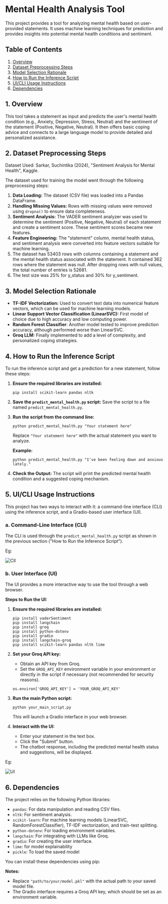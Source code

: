 # Mental Health Analysis Tool

This project provides a tool for analyzing mental health based on user-provided statements. It uses machine learning techniques for prediction and provides insights into potential mental health conditions and sentiment.

## Table of Contents

1.  [Overview](#overview)
2.  [Dataset Preprocessing Steps](#dataset-preprocessing-steps)
3.  [Model Selection Rationale](#model-selection-rationale)
4.  [How to Run the Inference Script](#how-to-run-the-inference-script)
5.  [UI/CLI Usage Instructions](#uicli-usage-instructions)
6.  [Dependencies](#dependencies)

## 1. Overview

This tool takes a statement as input and predicts the user's mental health condition (e.g., Anxiety, Depression, Stress, Neutral) and the sentiment of the statement (Positive, Negative, Neutral).  It then offers basic coping advice and connects to a large language model to provide detailed and personalized assistance.

## 2. Dataset Preprocessing Steps

Dataset Used: Sarkar, Suchintika (2024), "Sentiment Analysis for Mental Health", Kaggle.

The dataset used for training the model went through the following preprocessing steps:

1.  **Data Loading:** The dataset (CSV file) was loaded into a Pandas DataFrame.
2.  **Handling Missing Values:** Rows with missing values were removed using `dropna()` to ensure data completeness.
3.  **Sentiment Analysis:**  The VADER sentiment analyzer was used to determine the sentiment (Positive, Negative, Neutral) of each statement and create a sentiment score.  These sentiment scores became new features.
4.  **Feature Engineering:**  The "statement" column, mental health status, and sentiment analysis were converted into feature vectors suitable for machine learning.
5. The dataset has 53403 rows with columns containing a statement and the mental health status associated with the statement. It contained 362 rows where the statement was null. After dropping rows with null values, the total number of entries is 52681.
6. The test size was 25% for y_status and 30% for y_sentiment.


## 3. Model Selection Rationale

*   **TF-IDF Vectorization:** Used to convert text data into numerical feature vectors, which can be used for machine learning models.
*   **Linear Support Vector Classification (LinearSVC):** First model of choice due to high accuracy and low computing power.
*   **Random Forest Classifier**: Another model tested to improve prediction accuracy, although performed worse than LinearSVC.
*   **Groq LLM:** Finally implemented to add a level of complexity, and personalized coping strategies.

## 4. How to Run the Inference Script

To run the inference script and get a prediction for a new statement, follow these steps:

1.  **Ensure the required libraries are installed:**
    ```
    pip install scikit-learn pandas nltk
    ```
2.  **Save the `predict_mental_health.py` script:** Save the script to a file named `predict_mental_health.py`.
3.  **Run the script from the command line:**
    ```
    python predict_mental_health.py "Your statement here"
    ```
    Replace `"Your statement here"` with the actual statement you want to analyze.

    **Example:**
    ```
    python predict_mental_health.py "I've been feeling down and anxious lately."
    ```
4.  **Check the Output:** The script will print the predicted mental health condition and a suggested coping mechanism.

## 5. UI/CLI Usage Instructions

This project has two ways to interact with it: a command-line interface (CLI) using the inference script, and a Gradio-based user interface (UI).

### a. Command-Line Interface (CLI)

The CLI is used through the `predict_mental_health.py` script as shown in the previous section ("How to Run the Inference Script").

Eg:

![ClI](/workspace/mentalhealthtool/cli.png)
### b. User Interface (UI)

The UI provides a more interactive way to use the tool through a web browser.

**Steps to Run the UI:**

1.  **Ensure the required libraries are installed:**

    ```
    pip install vaderSentiment
    pip install langchain
    pip install groq
    pip install python-dotenv
    pip install gradio
    pip install langchain-groq
    pip install scikit-learn pandas nltk lime
    ```

2.  **Set your Groq API key:**

    *   Obtain an API key from Groq.
    *   Set the `GROQ_API_KEY` environment variable in your environment or directly in the script if necessary (not recommended for security reasons).
    ```
    os.environ['GROQ_API_KEY'] = 'YOUR_GROQ_API_KEY'
    ```
3.  **Run the main Python script:**
    ```
    python your_main_script.py 
    ```
    This will launch a Gradio interface in your web browser.

4.  **Interact with the UI:**
    *   Enter your statement in the text box.
    *   Click the "Submit" button.
    *   The chatbot response, including the predicted mental health status and suggestions, will be displayed.

Eg:

![UI](/workspace/mentalhealthtool/ui.png)

## 6. Dependencies

The project relies on the following Python libraries:

*   `pandas`: For data manipulation and reading CSV files.
*   `nltk`: For sentiment analysis.
*   `scikit-learn`: For machine learning models (LinearSVC, RandomForestClassifier), TF-IDF vectorization, and train-test splitting.
*   `python-dotenv`: For loading environment variables.
*   `langchain`: For integrating with LLMs like Groq.
*   `gradio`: For creating the user interface.
*   `lime`: for model explainability
*   `pickle`: To load the saved model

You can install these dependencies using pip:


**Notes:**

*   Replace `"path/to/your/model.pkl"` with the actual path to your saved model file.
*   The Gradio interface requires a Groq API key, which should be set as an environment variable.

